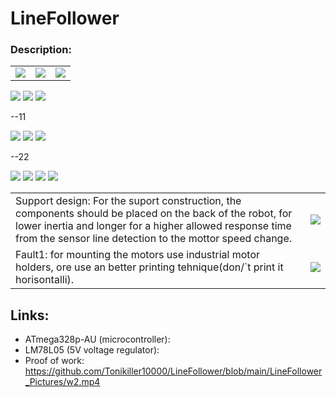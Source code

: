 # LineFollower

### Description:



<table>
  <tr>
    <td><img src="https://github.com/Tonikiller10000/MotorDriver_1/blob/main/LineFollowerDriver_Pictures/u2.png" ></td>
    <td><img src="https://github.com/Tonikiller10000/MotorDriver_1/blob/main/LineFollowerDriver_Pictures/f1.png" ></td>
    <td><img src="https://github.com/Tonikiller10000/MotorDriver_1/blob/main/LineFollowerDriver_Pictures/b1.png" ></td>
  </tr>
</table>



<img src="https://github.com/Tonikiller10000/LineFollower/blob/main/LineFollower_Pictures/z1.png" >
<img src="https://github.com/Tonikiller10000/LineFollower/blob/main/LineFollower_Pictures/z2.png" >
<img src="https://github.com/Tonikiller10000/LineFollower/blob/main/LineFollower_Pictures/z3.png" >

--11

<img src="https://github.com/Tonikiller10000/LineFollower/blob/main/LineFollower_Pictures/v41.png" >
<img src="https://github.com/Tonikiller10000/LineFollower/blob/main/LineFollower_Pictures/v51.png" >
<img src="https://github.com/Tonikiller10000/LineFollower/blob/main/LineFollower_Pictures/v52.png" >

--22







<img src="https://github.com/Tonikiller10000/LineFollower/blob/main/LineFollower_Pictures/w4.jpg" >
<img src="https://github.com/Tonikiller10000/LineFollower/blob/main/LineFollower_Pictures/w6.jpg" >
<img src="https://github.com/Tonikiller10000/LineFollower/blob/main/LineFollower_Pictures/w7.jpg" >
<img src="https://github.com/Tonikiller10000/LineFollower/blob/main/LineFollower_Pictures/zz.jpg" >



<table>
  <tr>
    <td>Support design: For the suport construction, the components should be placed on the back of the robot, for lower inertia 
    and longer for a higher allowed response time from the sensor line detection to the mottor speed change. 
    </td>
    <td><img src="https://github.com/Tonikiller10000/LineFollower/blob/main/LineFollower_Pictures/w3.png" ></td>
  </tr>
  <tr>
    <td>Fault1: for mounting the motors use industrial motor holders, ore use an better printing tehnique(don/`t print it horisontalli).
    </td>
    <td><img src="https://github.com/Tonikiller10000/LineFollower/blob/main/LineFollower_Pictures/w1.jpg" ></td>
  </tr>


</table>





## Links: 
- ATmega328p-AU (microcontroller): 
- LM78L05 (5V voltage regulator):
- Proof of work: https://github.com/Tonikiller10000/LineFollower/blob/main/LineFollower_Pictures/w2.mp4



